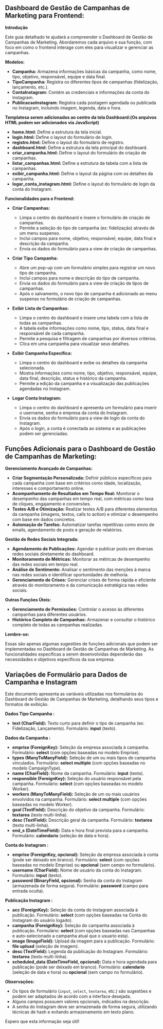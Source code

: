 ## Dashboard de Gestão de Campanhas de Marketing para Frontend: 

**Introdução**

Este guia detalhado te ajudará a compreender o Dashboard de Gestão de Campanhas de Marketing. Abordaremos cada arquivo e sua função, com foco em como o frontend interage com eles para visualizar e gerenciar as campanhas.


**Modelos:**

- **Campanha:** Armazena informações básicas da campanha, como nome, tipo, objetivo, responsável, equipe e data final.
- **TipoCampanha:** Registra os diferentes tipos de campanhas (fidelização, lançamento, etc.).
- **ContaInstagram:** Contém as credenciais e informações da conta do Instagram.
- **PublicacaoInstagram:** Registra cada postagem agendada ou publicada no Instagram, incluindo imagem, legenda, data e hora.


**Templatesa serem adicionados ao centro da tela Dashboard:(Os arquivos HTML podem ser adicionados via JavaScript)**

- **home.html:** Define a estrutura da tela inicial.
- **login.html:** Define o layout do formulário de login.
- **registro.html:** Define o layout do formulário de registro.
- **dashboard.html:** Define a estrutura da tela principal do dashboard.
- **criar_campanha.html:** Define o layout do formulário de criação de campanhas.
- **listar_campanhas.html:** Define a estrutura da tabela com a lista de campanhas.
- **exibir_campanha.html:** Define o layout da página com os detalhes da campanha.
- **logar_conta_instagram.html:** Define o layout do formulário de login da conta do Instagram.

**Funcionalidades para o Frontend:**

- **Criar Campanhas:**
    - Limpa o centro do dashboard e insere o formulário de criação de campanhas.
    - Permite a seleção do tipo de campanha (ex: fidelização) através de um menu suspenso.
    - Inclui campos para nome, objetivo, responsável, equipe, data final e descrição da campanha.
    - Envia os dados do formulário para a view de criação de campanhas.

- **Criar Tipo Campanha:**
    - Abre um pop-up com um formulário simples para registrar um novo tipo de campanha.
    - Inclui campos para nome e descrição do tipo de campanha.
    - Envia os dados do formulário para a view de criação de tipos de campanhas.
    - Após o salvamento, o novo tipo de campanha é adicionado ao menu suspenso no formulário de criação de campanhas.

- **Exibir Lista de Campanhas:**
    - Limpa o centro do dashboard e insere uma tabela com a lista de todas as campanhas.
    - A tabela exibe informações como nome, tipo, status, data final e responsável de cada campanha.
    - Permite a pesquisa e filtragem de campanhas por diversos critérios.
    - Clica em uma campanha para visualizar seus detalhes.

- **Exibir Campanha Específica:**
    - Limpa o centro do dashboard e exibe os detalhes da campanha selecionada.
    - Mostra informações como nome, tipo, objetivo, responsável, equipe, data final, descrição, status e histórico da campanha.
    - Permite a edição da campanha e a visualização das publicações agendadas no Instagram.

- **Logar Conta Instagram:**
    - Limpa o centro do dashboard e apresenta um formulário para inserir o username, senha e empresa da conta do Instagram.
    - Envia os dados do formulário para a view de login da conta do Instagram.
    - Após o login, a conta é conectada ao sistema e as publicações podem ser gerenciadas.


## Funções Adicionais para o Dashboard de Gestão de Campanhas de Marketing:

**Gerenciamento Avançado de Campanhas:**

- **Criar Segmentação Personalizada:** Definir públicos específicos para cada campanha com base em critérios como idade, localização, interesses e comportamento online.
- **Acompanhamento de Resultados em Tempo Real:** Monitorar o desempenho das campanhas em tempo real, com métricas como taxa de cliques, engajamento e conversões.
- **Testes A/B e Otimização:** Realizar testes A/B para diferentes elementos da campanha (imagens, textos, calls to action) e otimizar o desempenho com base em dados concretos.
- **Automação de Tarefas:** Automatizar tarefas repetitivas como envio de emails, agendamento de posts e geração de relatórios.


**Gestão de Redes Sociais Integrada:**

- **Agendamento de Publicações:** Agendar e publicar posts em diversas redes sociais diretamente do dashboard.
- **Monitoramento de Métricas:** Monitorar as métricas de desempenho das redes sociais em tempo real.
- **Análise de Sentimento:** Analisar o sentimento das menções à marca nas redes sociais e identificar oportunidades de melhoria.
- **Gerenciamento de Crises:** Gerenciar crises de forma rápida e eficiente através do monitoramento e da comunicação estratégica nas redes sociais.

**Outras Funções Úteis:**

- **Gerenciamento de Permissões:** Controlar o acesso às diferentes campanhas para diferentes usuários.
- **Histórico Completo de Campanhas:** Armazenar e consultar o histórico completo de todas as campanhas realizadas.

**Lembre-se:**

Essas são apenas algumas sugestões de funções adicionais que podem ser implementadas no Dashboard de Gestão de Campanhas de Marketing. As funcionalidades específicas a serem desenvolvidas dependerão das necessidades e objetivos específicos da sua empresa.




## Variações de Formulário para Dados de Campanha e Instagram

Este documento apresenta as variáveis utilizadas nos formulários do Dashboard de Gestão de Campanhas de Marketing, detalhando seus tipos e formatos de exibição.

**Dados Tipo Campanha :**

- **text (CharField):** Texto curto para definir o tipo de campanha (ex: Fidelização, Lançamento). Formulário: **input** (texto).

**Dados da Campanha :**

- **emprise (ForeignKey):** Seleção da empresa associada à campanha. Formulário: **select** (com opções baseadas no modelo Emprise).
- **types (ManyToManyField):** Seleção de um ou mais tipos de campanha vinculados. Formulário: **select multiple** (com opções baseadas no modelo CampaignType).
- **name (CharField):** Nome da campanha. Formulário: **input** (texto).
- **responsible (ForeignKey):** Seleção do usuário responsável pela campanha. Formulário: **select** (com opções baseadas no modelo Worker).
- **workers (ManyToManyField):** Seleção de um ou mais usuários envolvidos na campanha. Formulário: **select multiple** (com opções baseadas no modelo Worker).
- **goal (TextField):** Descrição do objetivo da campanha. Formulário: **textarea** (texto multi-linha).
- **desc (TextField):** Descrição geral da campanha. Formulário: **textarea** (texto multi-linha).
- **end_s (DateTimeField):** Data e hora final prevista para a campanha. Formulário: **calendario** (seleção de data e hora).

**Conta do Instagram :**

- **emprise (ForeignKey, opcional):** Seleção da empresa associada à conta (pode ser deixado em branco). Formulário: **select** (com opções baseadas no modelo Emprise) ou **opcional** (sem campo no formulário).
- **username (CharField):** Nome de usuário da conta do Instagram. Formulário: **input** (texto).
- **password (BinaryField, opcional):** Senha da conta do Instagram (armazenada de forma segura). Formulário: **password** (campo para entrada oculta).

**Publicação Instagram :**

- **acc (ForeignKey):** Seleção da conta do Instagram associada à publicação. Formulário: **select** (com opções baseadas na Conta do Instagram do usuário logado).
- **campanha (ForeignKey):** Seleção do campanha associada à publicação. Formulário: **select** (com opções baseadas nas Campanhas e auto-selecionado a campanha atual que o usuario esta).
- **image (ImageField):** Upload da imagem para a publicação. Formulário: **file upload** (seleção de imagem).
- **desc (TextField):** Legenda da publicação do Instagram. Formulário: **textarea** (texto multi-linha).
- **scheduled_data (DateTimeField, opcional):** Data e hora agendada para publicação (pode ser deixado em branco). Formulário: **calendario** (seleção de data e hora) ou **opcional** (sem campo no formulário).

**Observações:**

- Os tipos de formulário (`input`, `select`, `textarea`, etc.) são sugestões e podem ser adaptados de acordo com a interface desejada.
- Alguns campos possuem valores opcionais, indicados na descrição.
- A senha do Instagram deve ser armazenada de forma segura, utilizando técnicas de hash e evitando armazenamento em texto plano.

Espero que esta informação seja útil!